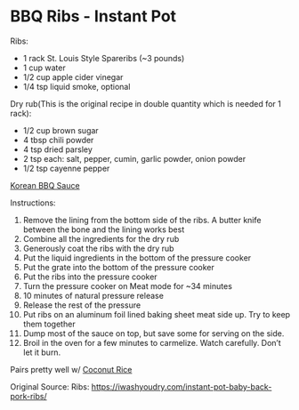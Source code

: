 # BBQ Ribs - Instant Pot
Ribs:
* 1 rack St. Louis Style Spareribs (~3 pounds)
* 1 cup water
* 1/2 cup apple cider vinegar
* 1/4 tsp liquid smoke, optional

Dry rub(This is the original recipe in double quantity which is needed for 1 rack):
* 1/2 cup brown sugar
* 4 tbsp chili powder
* 4 tsp dried parsley
* 2 tsp each: salt, pepper, cumin, garlic powder, onion powder
* 1/2 tsp cayenne pepper

[Korean BBQ Sauce](../miscellaneous/korean-bbq-sauce.md)

Instructions:
1. Remove the lining from the bottom side of the ribs.  A butter knife between the bone and the lining works best
1. Combine all the ingredients for the dry rub
1. Generously coat the ribs with the dry rub
1. Put the liquid ingredients in the bottom of the pressure cooker
1. Put the grate into the bottom of the pressure cooker
1. Put the ribs into the pressure cooker
1. Turn the pressure cooker on Meat mode for ~34 minutes
1. 10 minutes of natural pressure release
1. Release the rest of the pressure
1. Put ribs on an aluminum foil lined baking sheet meat side up.  Try to keep them together
1. Dump most of the sauce on top, but save some for serving on the side.
1. Broil in the oven for a few minutes to carmelize.  Watch carefully.  Don’t let it burn.

Pairs pretty well w/ [Coconut Rice](../sides/coconut-rice.md)

Original Source:
Ribs: https://iwashyoudry.com/instant-pot-baby-back-pork-ribs/
